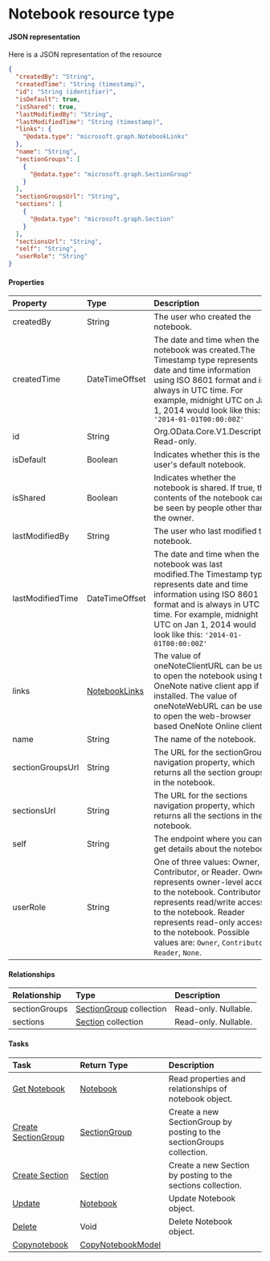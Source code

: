 # Notebook resource type



#### JSON representation

Here is a JSON representation of the resource

<!-- {
  "blockType": "resource",
  "optionalProperties": [
    "sectionGroups",
    "sections"
  ],
  "@odata.type": "microsoft.graph.Notebook"
}-->

```json
{
  "createdBy": "String",
  "createdTime": "String (timestamp)",
  "id": "String (identifier)",
  "isDefault": true,
  "isShared": true,
  "lastModifiedBy": "String",
  "lastModifiedTime": "String (timestamp)",
  "links": {
    "@odata.type": "microsoft.graph.NotebookLinks"
  },
  "name": "String",
  "sectionGroups": [
    {
      "@odata.type": "microsoft.graph.SectionGroup"
    }
  ],
  "sectionGroupsUrl": "String",
  "sections": [
    {
      "@odata.type": "microsoft.graph.Section"
    }
  ],
  "sectionsUrl": "String",
  "self": "String",
  "userRole": "String"
}

```
#### Properties
| Property	   | Type	|Description|
|:---------------|:--------|:----------|
|createdBy|String|The user who created the notebook.|
|createdTime|DateTimeOffset|The date and time when the notebook was created.The Timestamp type represents date and time information using ISO 8601 format and is always in UTC time. For example, midnight UTC on Jan 1, 2014 would look like this: `'2014-01-01T00:00:00Z'`|
|id|String|Org.OData.Core.V1.Description Read-only.|
|isDefault|Boolean|Indicates whether this is the user's default notebook.|
|isShared|Boolean|Indicates whether the notebook is shared. If true, the contents of the notebook can be seen by people other than the owner.|
|lastModifiedBy|String|The user who last modified the notebook.|
|lastModifiedTime|DateTimeOffset|The date and time when the notebook was last modified.The Timestamp type represents date and time information using ISO 8601 format and is always in UTC time. For example, midnight UTC on Jan 1, 2014 would look like this: `'2014-01-01T00:00:00Z'`|
|links|[NotebookLinks](notebooklinks.md)|The value of oneNoteClientURL can be used to open the notebook using the OneNote native client app if it's installed. The value of oneNoteWebURL can be used to open the web-browser based OneNote Online client.|
|name|String|The name of the notebook.|
|sectionGroupsUrl|String|The URL for the sectionGroups navigation property, which returns all the section groups in the notebook.|
|sectionsUrl|String|The URL for the sections navigation property, which returns all the sections in the notebook.|
|self|String|The endpoint where you can get details about the notebook.|
|userRole|String|One of three values: Owner, Contributor, or Reader. Owner represents owner-level access to the notebook. Contributor represents read/write access to the notebook. Reader represents read-only access to the notebook. Possible values are: `Owner`, `Contributor`, `Reader`, `None`.|

#### Relationships
| Relationship | Type	|Description|
|:---------------|:--------|:----------|
|sectionGroups|[SectionGroup](sectiongroup.md) collection| Read-only. Nullable.|
|sections|[Section](section.md) collection| Read-only. Nullable.|

#### Tasks

| Task		   | Return Type	|Description|
|:---------------|:--------|:----------|
|[Get Notebook](../api/notebook_get.md) | [Notebook](notebook.md) |Read properties and relationships of notebook object.|
|[Create SectionGroup](../api/notebook_post_sectiongroups.md) |[SectionGroup](sectiongroup.md)| Create a new SectionGroup by posting to the sectionGroups collection.|
|[Create Section](../api/notebook_post_sections.md) |[Section](section.md)| Create a new Section by posting to the sections collection.|
|[Update](../api/notebook_update.md) | [Notebook](notebook.md)	|Update Notebook object. |
|[Delete](../api/notebook_delete.md) | Void	|Delete Notebook object. |
|[Copynotebook](../api/notebook_copynotebook.md)|[CopyNotebookModel](copynotebookmodel.md)||
